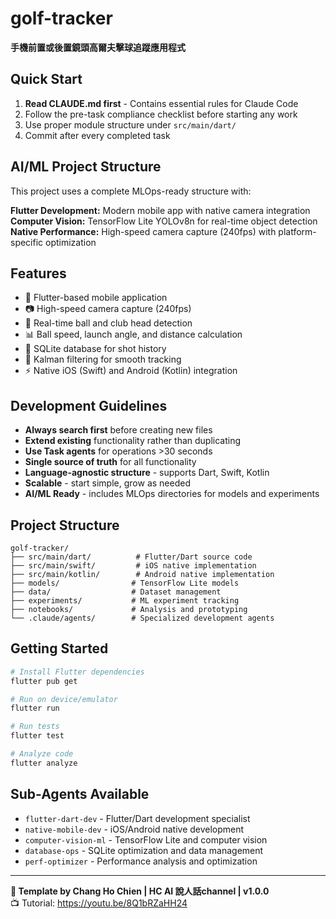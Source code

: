 # golf-tracker

**手機前置或後置鏡頭高爾夫擊球追蹤應用程式**

## Quick Start

1. **Read CLAUDE.md first** - Contains essential rules for Claude Code
2. Follow the pre-task compliance checklist before starting any work
3. Use proper module structure under `src/main/dart/`
4. Commit after every completed task

## AI/ML Project Structure

This project uses a complete MLOps-ready structure with:

**Flutter Development:** Modern mobile app with native camera integration  
**Computer Vision:** TensorFlow Lite YOLOv8n for real-time object detection  
**Native Performance:** High-speed camera capture (240fps) with platform-specific optimization

## Features

- 📱 Flutter-based mobile application
- 📷 High-speed camera capture (240fps)
- 🤖 Real-time ball and club head detection
- 📊 Ball speed, launch angle, and distance calculation
- 💾 SQLite database for shot history
- 🔄 Kalman filtering for smooth tracking
- ⚡ Native iOS (Swift) and Android (Kotlin) integration

## Development Guidelines

- **Always search first** before creating new files
- **Extend existing** functionality rather than duplicating  
- **Use Task agents** for operations >30 seconds
- **Single source of truth** for all functionality
- **Language-agnostic structure** - supports Dart, Swift, Kotlin
- **Scalable** - start simple, grow as needed
- **AI/ML Ready** - includes MLOps directories for models and experiments

## Project Structure

```
golf-tracker/
├── src/main/dart/          # Flutter/Dart source code
├── src/main/swift/         # iOS native implementation
├── src/main/kotlin/        # Android native implementation
├── models/                # TensorFlow Lite models
├── data/                  # Dataset management
├── experiments/           # ML experiment tracking
├── notebooks/             # Analysis and prototyping
└── .claude/agents/        # Specialized development agents
```

## Getting Started

```bash
# Install Flutter dependencies
flutter pub get

# Run on device/emulator
flutter run

# Run tests
flutter test

# Analyze code
flutter analyze
```

## Sub-Agents Available

- `flutter-dart-dev` - Flutter/Dart development specialist
- `native-mobile-dev` - iOS/Android native development
- `computer-vision-ml` - TensorFlow Lite and computer vision
- `database-ops` - SQLite optimization and data management
- `perf-optimizer` - Performance analysis and optimization

---

**🎯 Template by Chang Ho Chien | HC AI 說人話channel | v1.0.0**  
📺 Tutorial: https://youtu.be/8Q1bRZaHH24